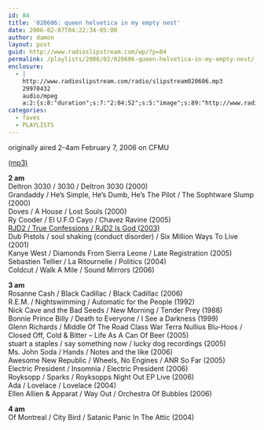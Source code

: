 ```yaml
---
id: 84
title: '020606: queen helvetica in my empty nest'
date: 2006-02-07T04:22:34-05:00
author: damon
layout: post
guid: http://www.radioslipstream.com/wp/?p=84
permalink: /playlists/2006/02/020606-queen-helvetica-in-my-empty-nest/
enclosure:
  - |
    http://www.radioslipstream.com/radio/slipstream020606.mp3
    29970432
    audio/mpeg
    a:2:{s:8:"duration";s:7:"2:04:52";s:5:"image";s:89:"http://www.radioslipstream.com/wp/wp-content/plugins/podpress//images/vpreview_center.png";}
categories:
  - faves
  - PLAYLISTS
---
```

originally aired 2-4am February 7, 2006 on CFMU

[(mp3)](/radio/slipstream020606.mp3)

**2 am**  
Deltron 3030 / 3030 / Deltron 3030 (2000)  
Grandaddy / He’s Simple, He’s Dumb, He’s The Pilot / The Sophtware Slump (2000)  
Doves / A House / Lost Souls (2000)  
Ry Cooder / El U.F.O Cayo / Chavez Ravine (2005)  
[RJD2 / True Confessions / RJD2 Is God (2003)](http://damonmuma.com/wp/2004/01/05/true-confessions/)  
Dub Pistols / soul shaking (conduct disorder) / Six Million Ways To Live (2001)  
Kanye West / Diamonds From Sierra Leone / Late Registration (2005)  
Sebastien Tellier / La Ritournelle / Politics (2004)  
Coldcut / Walk A Mile / Sound Mirrors (2006)

**3 am**  
Rosanne Cash / Black Cadillac / Black Cadillac (2006)  
R.E.M. / Nightswimming / Automatic for the People (1992)  
Nick Cave and the Bad Seeds / New Morning / Tender Prey (1988)  
Bonnie Prince Billy / Death to Everyone / I See a Darkness (1999)  
Glenn Richards / Middle Of The Road Class War Terra Nullius Blu-Hoos / Closed Off, Cold & Bitter – Life As A Can Of Beer (2005)  
stuart a staples / say something now / lucky dog recordings (2005)  
Ms. John Soda / Hands / Notes and the like (2006)  
Awesome New Republic / Wheels, No Engines / ANR So Far (2005)  
Electric President / Insomnia / Electric President (2006)  
Royksopp / Sparks / Royksopps Night Out EP Live (2006)  
Ada / Lovelace / Lovelace (2004)  
Ellen Allien & Apparat / Way Out / Orchestra Of Bubbles (2006)

**4 am**  
Of Montreal / City Bird / Satanic Panic In The Attic (2004)